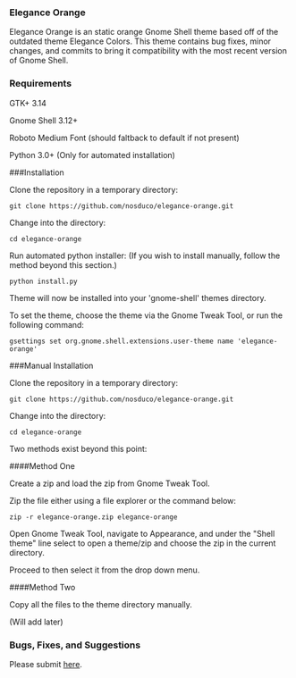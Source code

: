 ### Elegance Orange

Elegance Orange is an static orange Gnome Shell theme based off of the outdated theme Elegance Colors. This theme contains bug fixes, minor changes, and commits to bring it compatibility with the most recent version of Gnome Shell. 

### Requirements

GTK+ 3.14

Gnome Shell 3.12+

Roboto Medium Font (should faltback to default if not present)

Python 3.0+ (Only for automated installation)

###Installation

Clone the repository in a temporary directory:
```
git clone https://github.com/nosduco/elegance-orange.git
```
Change into the directory:
```
cd elegance-orange
```
Run automated python installer:
(If you wish to install manually, follow the method beyond this section.)
```
python install.py    
```
Theme will now be installed into your 'gnome-shell' themes directory.

To set the theme, choose the theme via the Gnome Tweak Tool, or run the following command:
```
gsettings set org.gnome.shell.extensions.user-theme name 'elegance-orange'
```

###Manual Installation


Clone the repository in a temporary directory:
```
git clone https://github.com/nosduco/elegance-orange.git
```
Change into the directory:
```
cd elegance-orange
```
Two methods exist beyond this point:

####Method One

Create a zip and load the zip from Gnome Tweak Tool.

Zip the file either using a file explorer or the command below:
```
zip -r elegance-orange.zip elegance-orange

```

Open Gnome Tweak Tool, navigate to Appearance, and under the "Shell theme" line select to open a theme/zip and choose the zip in the current directory.

Proceed to then select it from the drop down menu.

####Method Two

Copy all the files to the theme directory manually.

(Will add later)

### Bugs, Fixes, and Suggestions

Please submit [here](https://github.com/nosduco/elegance-orange/issues).
